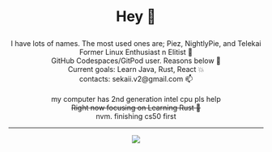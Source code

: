 # <p align="center">Hey 👋</p>
<p align="center">
  I have lots of names. The most used ones are; Piez, NightlyPie, and Telekai<br>
  Former Linux Enthusiast n Elitist 🐧<br>
  GitHub Codespaces/GitPod user. Reasons below 🎸<br>
  Current goals: Learn Java, Rust, React 💥<br>
  contacts: sekaii.v2@gmail.com 📫<br><br> 
  my computer has 2nd generation intel cpu pls help<br>
  <s>Right now focusing on Learning Rust 🦀</s><br>
  nvm. finishing cs50 first<br>
</p>

---

<p align="center">
  <img src="https://github.com/Telekaii/CrappySummon/assets/84755426/2d0be822-c7e5-4749-9226-e00e0b2b6822"><br>

</p>
